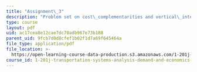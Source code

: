 ```yaml
---
title: "Assignment\_3"
description: "Problem set on cost\_complementarities and vertical\_integration in US railroads, and an urban travel\_choice model\_with transit\_service attributes."
type: course
layout: pdf
uid: ac17cea8e12cae7dc70adb967e73b108
parent_uid: 9fcb7d0d8cfef1b02f1d7a69f645464a
file_type: application/pdf
file_location: >-
  https://open-learning-course-data-production.s3.amazonaws.com/1-201j-transportation-systems-analysis-demand-and-economics-fall-2008/ac17cea8e12cae7dc70adb967e73b108_MIT1_201JF08_hw_3.pdf
course_id: 1-201j-transportation-systems-analysis-demand-and-economics-fall-2008
---
```


